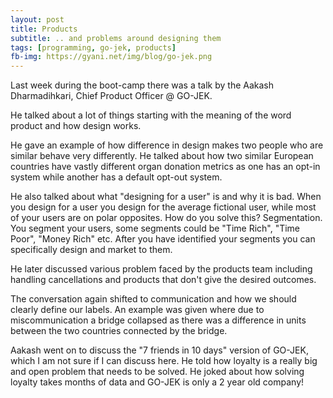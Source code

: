 ```yaml
---
layout: post
title: Products
subtitle: .. and problems around designing them
tags: [programming, go-jek, products]
fb-img: https://gyani.net/img/blog/go-jek.png
---
```


Last week during the boot-camp there was a talk by the Aakash Dharmadihkari, Chief Product Officer @ GO-JEK.

He talked about a lot of things starting with the meaning of the word product and how design works.

He gave an example of how difference in design makes two people who are similar behave very differently. He talked about how two similar European countries have vastly different organ donation metrics as one has an opt-in system while another has a default opt-out system.

He also talked about what "designing for a user" is and why it is bad. When you design for a user you design for the average fictional user, while most of your users are on polar opposites. How do you solve this? Segmentation. You segment your users, some segments could be "Time Rich", "Time Poor", "Money Rich" etc. After you have identified your segments you can specifically design and market to them.

He later discussed various problem faced by the products team including handling cancellations and products that don't give the desired outcomes.

The conversation again shifted to communication and how we should clearly define our labels. An example was given where due to miscommunication a bridge collapsed as there was a difference in units between the two countries connected by the bridge.

Aakash went on to discuss the "7 friends in 10 days" version of GO-JEK, which I am not sure if I can discuss here. He told how loyalty is a really big and open problem that needs to be solved. He joked about how solving loyalty takes months of data and GO-JEK is only a 2 year old company!